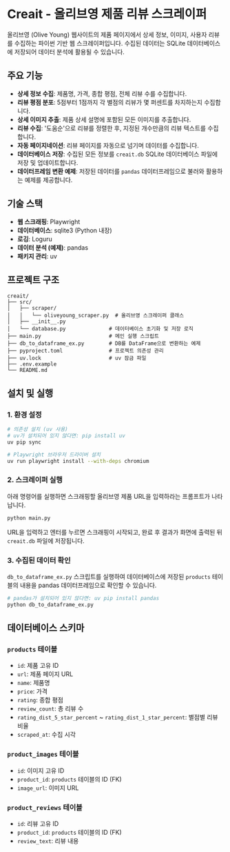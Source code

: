# Creait - 올리브영 제품 리뷰 스크레이퍼

올리브영 (Olive Young) 웹사이트의 제품 페이지에서 상세 정보, 이미지, 사용자 리뷰를 수집하는 파이썬 기반 웹 스크레이퍼입니다. 수집된 데이터는 SQLite 데이터베이스에 저장되어 데이터 분석에 활용될 수 있습니다.

## 주요 기능

- **상세 정보 수집**: 제품명, 가격, 종합 평점, 전체 리뷰 수를 수집합니다.
- **리뷰 평점 분포**: 5점부터 1점까지 각 별점의 리뷰가 몇 퍼센트를 차지하는지 수집합니다.
- **상세 이미지 추출**: 제품 상세 설명에 포함된 모든 이미지를 추출합니다.
- **리뷰 수집**: '도움순'으로 리뷰를 정렬한 후, 지정된 개수만큼의 리뷰 텍스트를 수집합니다.
- **자동 페이지네이션**: 리뷰 페이지를 자동으로 넘기며 데이터를 수집합니다.
- **데이터베이스 저장**: 수집된 모든 정보를 `creait.db` SQLite 데이터베이스 파일에 저장 및 업데이트합니다.
- **데이터프레임 변환 예제**: 저장된 데이터를 `pandas` 데이터프레임으로 불러와 활용하는 예제를 제공합니다.

## 기술 스택

- **웹 스크래핑**: Playwright
- **데이터베이스**: sqlite3 (Python 내장)
- **로깅**: Loguru
- **데이터 분석 (예제)**: pandas
- **패키지 관리**: uv

## 프로젝트 구조

```
creait/
├── src/
│   ├── scraper/
│   │   └── oliveyoung_scraper.py  # 올리브영 스크레이퍼 클래스
│   ├── __init__.py
│   └── database.py              # 데이터베이스 초기화 및 저장 로직
├── main.py                      # 메인 실행 스크립트
├── db_to_dataframe_ex.py        # DB를 DataFrame으로 변환하는 예제
├── pyproject.toml               # 프로젝트 의존성 관리
├── uv.lock                      # uv 잠금 파일
├── .env.example
└── README.md
```

## 설치 및 실행

### 1. 환경 설정

```bash
# 의존성 설치 (uv 사용)
# uv가 설치되어 있지 않다면: pip install uv
uv pip sync

# Playwright 브라우저 드라이버 설치
uv run playwright install --with-deps chromium
```

### 2. 스크레이퍼 실행

아래 명령어를 실행하면 스크래핑할 올리브영 제품 URL을 입력하라는 프롬프트가 나타납니다.

```bash
python main.py
```

URL을 입력하고 엔터를 누르면 스크래핑이 시작되고, 완료 후 결과가 화면에 출력된 뒤 `creait.db` 파일에 저장됩니다.

### 3. 수집된 데이터 확인

`db_to_dataframe_ex.py` 스크립트를 실행하여 데이터베이스에 저장된 `products` 테이블의 내용을 pandas 데이터프레임으로 확인할 수 있습니다.

```bash
# pandas가 설치되어 있지 않다면: uv pip install pandas
python db_to_dataframe_ex.py
```

## 데이터베이스 스키마

### `products` 테이블
- `id`: 제품 고유 ID
- `url`: 제품 페이지 URL
- `name`: 제품명
- `price`: 가격
- `rating`: 종합 평점
- `review_count`: 총 리뷰 수
- `rating_dist_5_star_percent` ~ `rating_dist_1_star_percent`: 별점별 리뷰 비율
- `scraped_at`: 수집 시각

### `product_images` 테이블
- `id`: 이미지 고유 ID
- `product_id`: `products` 테이블의 ID (FK)
- `image_url`: 이미지 URL

### `product_reviews` 테이블
- `id`: 리뷰 고유 ID
- `product_id`: `products` 테이블의 ID (FK)
- `review_text`: 리뷰 내용
